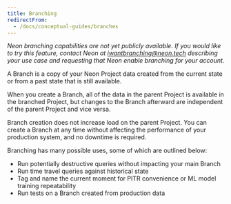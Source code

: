 ```yaml
---
title: Branching
redirectFrom:
  - /docs/conceptual-guides/branches
---
```


<a id="branches-coming-soon/"></a>

_Neon branching capabilities are not yet publicly available. If you would like to try this feature, contact Neon at [iwantbranching@neon.tech](mailto:iwantbranching@neon.tech) describing your use case and requesting that Neon enable branching for your account._

A Branch is a copy of your Neon Project data created from the current state or from a past state that is still available.

When you create a Branch, all of the data in the parent Project is available in the branched Project, but changes to the Branch afterward are independent of the parent Project and vice versa.

Branch creation does not increase load on the parent Project. You can create a Branch at any time without affecting the performance of your production system, and no downtime is required.

Branching has many possible uses, some of which are outlined below:

- Run potentially destructive queries without impacting your main Branch
- Run time travel queries against historical state
- Tag and name the current moment for PITR convenience or ML model training repeatability
- Run tests on a Branch created from production data
